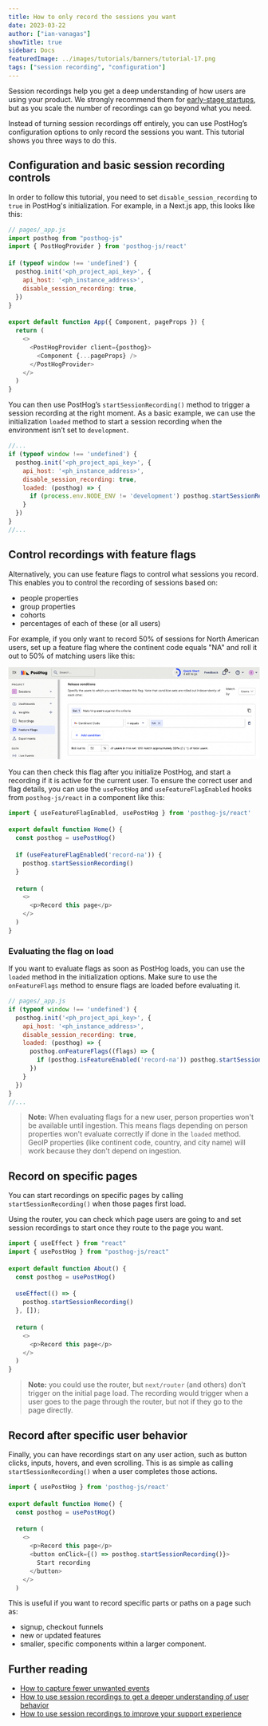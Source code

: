 ```yaml
---
title: How to only record the sessions you want
date: 2023-03-22
author: ["ian-vanagas"]
showTitle: true
sidebar: Docs
featuredImage: ../images/tutorials/banners/tutorial-17.png
tags: ["session recording", "configuration"]
---
```


Session recordings help you get a deep understanding of how users are using your product. We strongly recommend them for [early-stage startups](/blog/early-stage-analytics), but as you scale the number of recordings can go beyond what you need.

Instead of turning session recordings off entirely, you can use PostHog’s configuration options to only record the sessions you want. This tutorial shows you three ways to do this. 

## Configuration and basic session recording controls

In order to follow this tutorial, you need to set `disable_session_recording` to `true` in PostHog's initialization. For example, in a Next.js app, this looks like this:

```js
// pages/_app.js
import posthog from "posthog-js"
import { PostHogProvider } from 'posthog-js/react'

if (typeof window !== 'undefined') {
  posthog.init('<ph_project_api_key>', {
    api_host: '<ph_instance_address>',
    disable_session_recording: true,
  })
}

export default function App({ Component, pageProps }) {
  return (
    <>
      <PostHogProvider client={posthog}>
        <Component {...pageProps} />
      </PostHogProvider>
    </>
  )
}
```

You can then use PostHog’s `startSessionRecording()` method to trigger a session recording at the right moment. As a basic example, we can use the initialization `loaded` method to start a session recording when the environment isn’t set to `development`.

```js
//...
if (typeof window !== 'undefined') {
  posthog.init('<ph_project_api_key>', {
    api_host: '<ph_instance_address>',
    disable_session_recording: true,
    loaded: (posthog) => {
      if (process.env.NODE_ENV != 'development') posthog.startSessionRecording()
    }
  })
}
//...
```

## Control recordings with feature flags

Alternatively, you can use feature flags to control what sessions you record. This enables you to control the recording of sessions based on: 

- people properties
- group properties
- cohorts
- percentages of each of these (or all users)

For example, if you only want to record 50% of sessions for North American users, set up a feature flag where the continent code equals "NA" and roll it out to 50% of matching users like this:

![Flag](../images/tutorials/limit-session-recordings/flag.png)

You can then check this flag after you initialize PostHog, and start a recording if it is active for the current user. To ensure the correct user and flag details, you can use the `usePostHog` and `useFeatureFlagEnabled` hooks from `posthog-js/react` in a component like this:

```js
import { useFeatureFlagEnabled, usePostHog } from 'posthog-js/react'

export default function Home() {
  const posthog = usePostHog()
  
  if (useFeatureFlagEnabled('record-na')) {
    posthog.startSessionRecording()
  }

  return (
    <>
      <p>Record this page</p>
    </>
  )
}
```

### Evaluating the flag on load

If you want to evaluate flags as soon as PostHog loads, you can use the `loaded` method in the initialization options. Make sure to use the `onFeatureFlags` method to ensure flags are loaded before evaluating it.

```js
// pages/_app.js
if (typeof window !== 'undefined') {
  posthog.init('<ph_project_api_key>', {
    api_host: '<ph_instance_address>',
    disable_session_recording: true,
    loaded: (posthog) => {
      posthog.onFeatureFlags((flags) => {
        if (posthog.isFeatureEnabled('record-na')) posthog.startSessionRecording()
      })
    }
  })
}
//...
```

> **Note:** When evaluating flags for a new user, person properties won't be available until ingestion. This means flags depending on person properties won't evaluate correctly if done in the `loaded` method. GeoIP properties (like continent code, country, and city name) will work because they don't depend on ingestion. 

## Record on specific pages

You can start recordings on specific pages by calling `startSessionRecording()` when those pages first load.

Using the router, you can check which page users are going to and set session recordings to start once they route to the page you want.

```js
import { useEffect } from "react"
import { usePostHog } from "posthog-js/react"

export default function About() {
  const posthog = usePostHog()

  useEffect(() => {
    posthog.startSessionRecording()
  }, []);

  return (
    <>
      <p>Record this page</p>
    </>
  )
}
```

> **Note:** you could use the router, but `next/router` (and others) don’t trigger on the initial page load. The recording would trigger when a user goes to the page through the router, but not if they go to the page directly.

## Record after specific user behavior

Finally, you can have recordings start on any user action, such as button clicks, inputs, hovers, and even scrolling. This is as simple as calling `startSessionRecording()` when a user completes those actions.

```js
import { usePostHog } from 'posthog-js/react'

export default function Home() {
  const posthog = usePostHog()

  return (
    <>
      <p>Record this page</p>
      <button onClick={() => posthog.startSessionRecording()}>
        Start recording
      </button>
    </>
  )
```

This is useful if you want to record specific parts or paths on a page such as:

- signup, checkout funnels
- new or updated features
- smaller, specific components within a larger component.

## Further reading

- [How to capture fewer unwanted events](/tutorials/fewer-unwanted-events)
- [How to use session recordings to get a deeper understanding of user behavior](/tutorials/explore-insights-session-recordings)
- [How to use session recordings to improve your support experience](/tutorials/session-recordings-for-support)